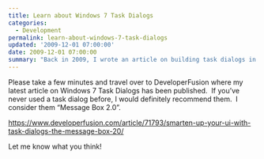 ```yaml
---
title: Learn about Windows 7 Task Dialogs
categories:
  - Development
permalink: learn-about-windows-7-task-dialogs
updated: '2009-12-01 07:00:00'
date: 2009-12-01 07:00:00
summary: "Back in 2009, I wrote an article on building task dialogs in Windows 7"
---
```


<p>Please take a few minutes and travel over to DeveloperFusion where my latest article on Windows 7 Task Dialogs has been published.&#160; If you’ve never used a task dialog before, I would definitely recommend them.&#160; I consider them “Message Box 2.0”.</p>  <p><a title="https://www.developerfusion.com/article/71793/smarten-up-your-ui-with-task-dialogs-the-message-box-20/" href="https://www.developerfusion.com/article/71793/smarten-up-your-ui-with-task-dialogs-the-message-box-20/">https://www.developerfusion.com/article/71793/smarten-up-your-ui-with-task-dialogs-the-message-box-20/</a></p>  <p>Let me know what you think!</p>